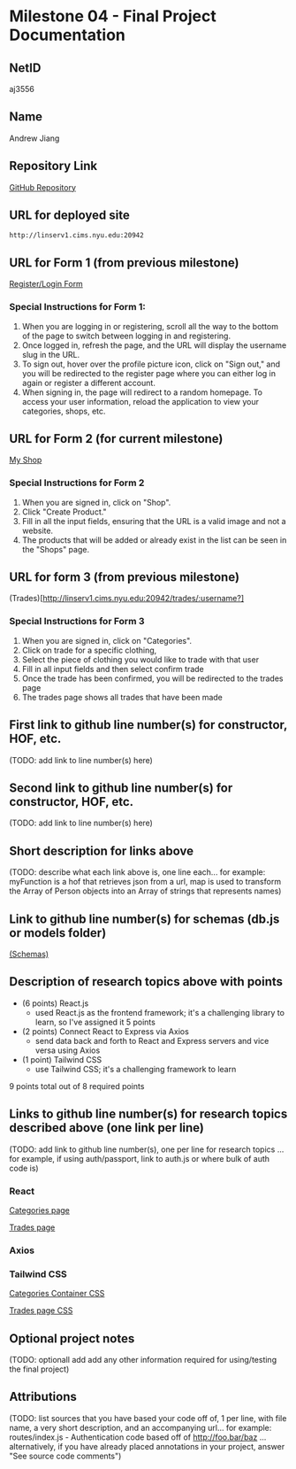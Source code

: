 Milestone 04 - Final Project Documentation
===

NetID
---
aj3556

Name
---
Andrew Jiang

Repository Link
---
[GitHub Repository](https://github.com/nyu-csci-ua-0467-001-002-fall-2024/final-project-AndrewJ1234)

URL for deployed site 
---
`http://linserv1.cims.nyu.edu:20942`

## URL for Form 1 (from previous milestone)
[Register/Login Form](http://linserv1.cims.nyu.edu:20942/register)

### Special Instructions for Form 1:
1. When you are logging in or registering, scroll all the way to the bottom of the page to switch between logging in and registering.
2. Once logged in, refresh the page, and the URL will display the username slug in the URL.
3. To sign out, hover over the profile picture icon, click on "Sign out," and you will be redirected to the register page where you can either log in again or register a different account.
4. When signing in, the page will redirect to a random homepage. To access your user information, reload the application to view your categories, shops, etc.

## URL for Form 2 (for current milestone)
[My Shop](http://linserv1.cims.nyu.edu:20942/myshops/:username?)

### Special Instructions for Form 2
1. When you are signed in, click on "Shop".
2. Click "Create Product."
3. Fill in all the input fields, ensuring that the URL is a valid image and not a website.
4. The products that will be added or already exist in the list can be seen in the "Shops" page.

URL for form 3 (from previous milestone) 
---
(Trades)[http://linserv1.cims.nyu.edu:20942/trades/:username?]

### Special Instructions for Form 3
1. When you are signed in, click on "Categories". 
2. Click on trade for a specific clothing, 
3. Select the piece of clothing you would like to trade with that user
4. Fill in all input fields and then select confirm trade
5. Once the trade has been confirmed, you will be redirected to the trades page
6. The trades page shows all trades that have been made

First link to github line number(s) for constructor, HOF, etc.
---
(TODO: add link to line number(s) here) 

Second link to github line number(s) for constructor, HOF, etc.
---
(TODO: add link to line number(s) here) 

Short description for links above
---
(TODO: describe what each link above is, one line each... for example: myFunction is a hof that retrieves json from a url, map is used to transform the Array of Person objects into an Array of strings that represents names)

Link to github line number(s) for schemas (db.js or models folder)
---
[(Schemas)](https://github.com/nyu-csci-ua-0467-001-002-fall-2024/final-project-AndrewJ1234/blob/6730e754d468f9381ed76e60531a97008985efed/back-end/src/models/db.mjs)

Description of research topics above with points
---
* (6 points) React.js
    * used React.js as the frontend framework; it's a challenging library to learn, so I've assigned it 5 points
* (2 points) Connect React to Express via Axios
    * send data back and forth to React and Express servers and vice versa using Axios
* (1 point) Tailwind CSS
    * use Tailwind CSS; it's a challenging framework to learn
  
9 points total out of 8 required points

Links to github line number(s) for research topics described above (one link per line)
---
(TODO: add link to github line number(s), one per line for research topics ... for example, if using auth/passport, link to auth.js or where bulk of auth code is)

### React

[Categories page](https://github.com/nyu-csci-ua-0467-001-002-fall-2024/final-project-AndrewJ1234/blob/6730e754d468f9381ed76e60531a97008985efed/front-end/cloz-exchange-front-end/src/pages/Categories.jsx#L8-L261)

[Trades page](https://github.com/nyu-csci-ua-0467-001-002-fall-2024/final-project-AndrewJ1234/blob/6730e754d468f9381ed76e60531a97008985efed/front-end/cloz-exchange-front-end/src/pages/Trades.jsx#L5-L43)

### Axios


### Tailwind CSS

[Categories Container CSS](https://github.com/nyu-csci-ua-0467-001-002-fall-2024/final-project-AndrewJ1234/blob/6730e754d468f9381ed76e60531a97008985efed/front-end/cloz-exchange-front-end/src/pages/Categories.jsx#L134-L140)



[Trades page CSS](https://github.com/nyu-csci-ua-0467-001-002-fall-2024/final-project-AndrewJ1234/blob/6730e754d468f9381ed76e60531a97008985efed/front-end/cloz-exchange-front-end/src/pages/Trades.jsx#L26-L33)









Optional project notes 
--- 
(TODO: optionall add add any other information required for using/testing the final project)

Attributions
---
(TODO:  list sources that you have based your code off of, 1 per line, with file name, a very short description, and an accompanying url... for example: routes/index.js - Authentication code based off of http://foo.bar/baz ... alternatively, if you have already placed annotations in your project, answer "See source code comments")


